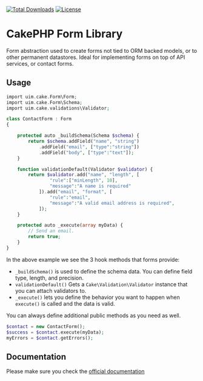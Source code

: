 [![Total Downloads](https://img.shields.io/packagist/dt/cakephp/form.svg?style=flat-square)](https://packagist.org/packages/cakephp/form)
[![License](https://img.shields.io/badge/license-MIT-blue.svg?style=flat-square)](LICENSE.txt)

# CakePHP Form Library

Form abstraction used to create forms not tied to ORM backed models,
or to other permanent datastores. Ideal for implementing forms on top of
API services, or contact forms.

## Usage


```php
import uim.cake.Form\Form;
import uim.cake.Form\Schema;
import uim.cake.validations\Validator;

class ContactForm : Form
{

    protected auto _buildSchema(Schema $schema) {
        return $schema.addField("name", "string")
            .addField("email", ["type":"string"])
            .addField("body", ["type":"text"]);
    }

    function validationDefault(Validator $validator) {
        return $validator.add("name", "length", [
                "rule":["minLength", 10],
                "message":"A name is required"
            ]).add("email", "format", [
                "rule":"email",
                "message":"A valid email address is required",
            ]);
    }

    protected auto _execute(array myData) {
        // Send an email.
        return true;
    }
}
```

In the above example we see the 3 hook methods that forms provide:

- `_buildSchema()` is used to define the schema data. You can define field type, length, and precision.
- `validationDefault()` Gets a `Cake\Validation\Validator` instance that you can attach validators to.
- `_execute()` lets you define the behavior you want to happen when `execute()` is called and the data is valid.

You can always define additional public methods as you need as well.

```php
$contact = new ContactForm();
$success = $contact.execute(myData);
myErrors = $contact.getErrors();
```

## Documentation

Please make sure you check the [official documentation](https://book.cakephp.org/4/en/core-libraries/form.html)
